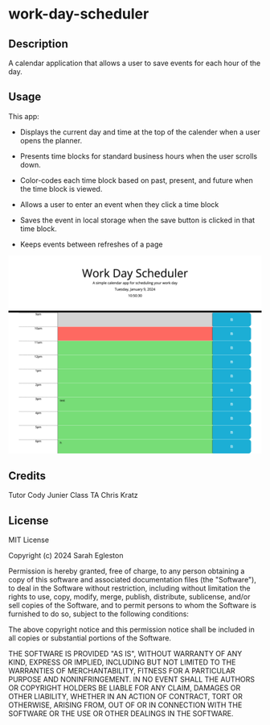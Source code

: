 # work-day-scheduler

## Description
A calendar application that allows a user to save events for each hour of the day.

## Usage

This app:
-   Displays the current day and time at the top of the calender when a user opens the planner.

- Presents time blocks for standard business hours when the user scrolls down.

- Color-codes each time block based on past, present, and future when the time block is viewed.

- Allows a user to enter an event when they click a time block

- Saves the event in local storage when the save button is clicked in that time block.

- Keeps events between refreshes of a page

![alt text](./assets/images/screencapture-file-Users-scrambled-Desktop-bootcamp-challenges-scheduler-work-day-scheduler-index-html-2024-01-09-10_50_30.png)


## Credits
Tutor Cody Junier
Class TA Chris Kratz

## License

MIT License

Copyright (c) 2024 Sarah Egleston

Permission is hereby granted, free of charge, to any person obtaining a copy
of this software and associated documentation files (the "Software"), to deal
in the Software without restriction, including without limitation the rights
to use, copy, modify, merge, publish, distribute, sublicense, and/or sell
copies of the Software, and to permit persons to whom the Software is
furnished to do so, subject to the following conditions:

The above copyright notice and this permission notice shall be included in all
copies or substantial portions of the Software.

THE SOFTWARE IS PROVIDED "AS IS", WITHOUT WARRANTY OF ANY KIND, EXPRESS OR
IMPLIED, INCLUDING BUT NOT LIMITED TO THE WARRANTIES OF MERCHANTABILITY,
FITNESS FOR A PARTICULAR PURPOSE AND NONINFRINGEMENT. IN NO EVENT SHALL THE
AUTHORS OR COPYRIGHT HOLDERS BE LIABLE FOR ANY CLAIM, DAMAGES OR OTHER
LIABILITY, WHETHER IN AN ACTION OF CONTRACT, TORT OR OTHERWISE, ARISING FROM,
OUT OF OR IN CONNECTION WITH THE SOFTWARE OR THE USE OR OTHER DEALINGS IN THE
SOFTWARE.
